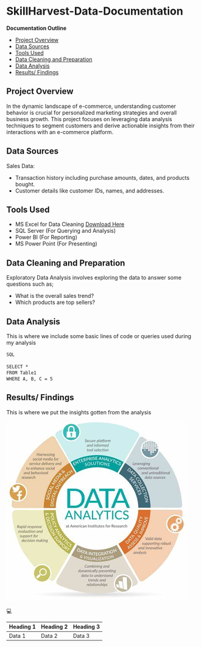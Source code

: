 # SkillHarvest-Data-Documentation


**Documentation Outline**
- [Project Overview](#project-overview)
- [Data Sources](#data-sources)
- [Tools Used](#tools-used)
- [Data Cleaning and Preparation](#data-cleaning-and-preparation)
- [Data Analysis](#data-analysis)
- [Results/ Findings](#Results//-Findings)


## Project Overview
In the dynamic landscape of e-commerce, understanding customer behavior is crucial for personalized marketing strategies and overall business growth. This project focuses on leveraging data analysis techniques to segment customers and derive actionable insights from their interactions with an e-commerce platform.

## Data Sources
Sales Data:
- Transaction history including purchase amounts, dates, and products bought.
- Customer details like customer IDs, names, and addresses.

## Tools Used
- MS Excel for Data Cleaning [Download Here](https.google.com)
- SQL Server (For Querying and Analysis)
- Power BI (For Reporting)
- MS Power Point (For Presenting)

## Data Cleaning and Preparation
Exploratory Data Analysis involves exploring the data to answer some questions such as;
- What is the overall sales trend?
- Which products are top sellers?

## Data Analysis
This is where we include some basic lines of code or queries used during my analysis

```
SQL

SELECT *
FROM Table1
WHERE A, B, C = 5
```

## Results/ Findings
This is where we put the insights gotten from the analysis

![](OIP.jpg)

💻


|Heading 1 | Heading 2| Heading 3|
| ---------| ---------| ---------|
|Data 1|Data 2|Data 3| 
